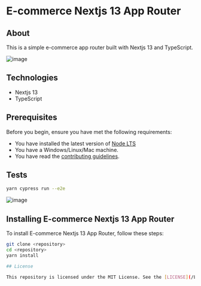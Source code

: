 # E-commerce Nextjs 13 App Router

## About

This is a simple e-commerce app router built with Nextjs 13 and TypeScript.

![image](https://github.com/Natanaelvich/ecommerce-nextjs-approuter_ignite-rocketseat-23/assets/52014318/c17a362c-43aa-4ad2-b9b0-33959e3afc81)

## Technologies

- Nextjs 13
- TypeScript

## Prerequisites

Before you begin, ensure you have met the following requirements:

- You have installed the latest version of [Node LTS](https://nodejs.org/en/)
- You have a Windows/Linux/Mac machine.
- You have read the [contributing guidelines](CONTRIBUTING.md).

## Tests

```bash
yarn cypress run --e2e
```

![image](https://github.com/Natanaelvich/ecommerce-nextjs-approuter_ignite-rocketseat-23/assets/52014318/02d53743-19eb-486b-99c8-116b924b1ec6)

## Installing E-commerce Nextjs 13 App Router

To install E-commerce Nextjs 13 App Router, follow these steps:

```bash
git clone <repository>
cd <repository>
yarn install

## License

This repository is licensed under the MIT License. See the [LICENSE](/LICENSE) file for details.
